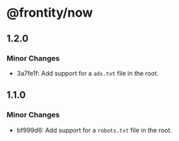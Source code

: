 # @frontity/now

## 1.2.0

### Minor Changes

- 3a7fe1f: Add support for a `ads.txt` file in the root.

## 1.1.0

### Minor Changes

- bf999d6: Add support for a `robots.txt` file in the root.
